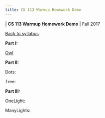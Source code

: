 ```yaml
---
title: CS 113 Warmup Homework Demo
---
```


<div id="header">

| **CS 113 Warmup Homework Demo**
| Fall 2017

</div>

<div id="linkback">

[Back to syllabus](../syllabus.html)

</div>

<div id="demo">

**Part I:**

[Owl](owl.jnlp)

**Part II:**

Dots:
<applet code="Dots.class" archive="hw.jar" width="200" height="200"></applet>

Tree:
<applet code="Tree.class" archive="hw.jar" width="200" height="200"></applet>

**Part III:**

OneLight:
<applet code="OneLight.class" archive="hw.jar" width="200" height="200"></applet>

ManyLights:
<applet code="ManyLights.class" archive="hw.jar" width="200" height="200"></applet>

</div>
